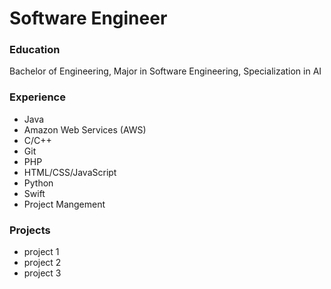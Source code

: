 # Software Engineer

### Education
Bachelor of Engineering, Major in Software Engineering, Specialization in AI

### Experience 
- Java
- Amazon Web Services (AWS)
- C/C++
- Git
- PHP
- HTML/CSS/JavaScript
- Python
- Swift
- Project Mangement

### Projects
- project 1
- project 2
- project 3
